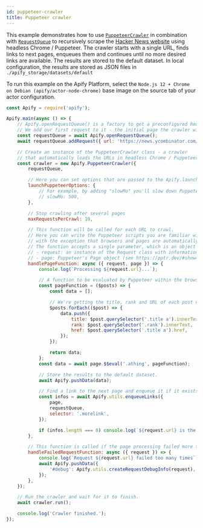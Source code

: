 ```yaml
---
id: puppeteer-crawler
title: Puppeteer crawler
---
```


 This example demonstrates how to use [`PuppeteerCrawler`](/docs/api/puppeteer-crawler)
 in combination with [`RequestQueue`](/docs/api/request-queue) to recursively scrape the
 [Hacker News website](https://news.ycombinator.com) using headless Chrome / Puppeteer.
 The crawler starts with a single URL, finds links to next pages,
 enqueues them and continues until no more desired links are available.
 The results are stored to the default dataset. In local configuration, the results are stored as JSON files in `./apify_storage/datasets/default`

 To run this example on the Apify Platform, select the `Node.js 12 + Chrome on Debian (apify/actor-node-chrome)` base image
 on the source tab of your actor configuration.

```javascript
const Apify = require('apify');

Apify.main(async () => {
    // Apify.openRequestQueue() is a factory to get a preconfigured RequestQueue instance.
    // We add our first request to it - the initial page the crawler will visit.
    const requestQueue = await Apify.openRequestQueue();
    await requestQueue.addRequest({ url: 'https://news.ycombinator.com/' });

    // Create an instance of the PuppeteerCrawler class - a crawler
    // that automatically loads the URLs in headless Chrome / Puppeteer.
    const crawler = new Apify.PuppeteerCrawler({
        requestQueue,

        // Here you can set options that are passed to the Apify.launchPuppeteer() function.
        launchPuppeteerOptions: {
            // For example, by adding "slowMo" you'll slow down Puppeteer operations to simplify debugging
            // slowMo: 500,
        },

        // Stop crawling after several pages
        maxRequestsPerCrawl: 10,

        // This function will be called for each URL to crawl.
        // Here you can write the Puppeteer scripts you are familiar with,
        // with the exception that browsers and pages are automatically managed by the Apify SDK.
        // The function accepts a single parameter, which is an object with the following fields:
        // - request: an instance of the Request class with information such as URL and HTTP method
        // - page: Puppeteer's Page object (see https://pptr.dev/#show=api-class-page)
        handlePageFunction: async ({ request, page }) => {
            console.log(`Processing ${request.url}...`);

            // A function to be evaluated by Puppeteer within the browser context.
            const pageFunction = ($posts) => {
                const data = [];

                // We're getting the title, rank and URL of each post on Hacker News.
                $posts.forEach(($post) => {
                    data.push({
                        title: $post.querySelector('.title a').innerText,
                        rank: $post.querySelector('.rank').innerText,
                        href: $post.querySelector('.title a').href,
                    });
                });

                return data;
            };
            const data = await page.$$eval('.athing', pageFunction);

            // Store the results to the default dataset.
            await Apify.pushData(data);

            // Find a link to the next page and enqueue it if it exists.
            const infos = await Apify.utils.enqueueLinks({
                page,
                requestQueue,
                selector: '.morelink',
            });

            if (infos.length === 0) console.log(`${request.url} is the last page!`);
        },

        // This function is called if the page processing failed more than maxRequestRetries+1 times.
        handleFailedRequestFunction: async ({ request }) => {
            console.log(`Request ${request.url} failed too many times`);
            await Apify.pushData({
                '#debug': Apify.utils.createRequestDebugInfo(request),
            });
        },
    });

    // Run the crawler and wait for it to finish.
    await crawler.run();

    console.log('Crawler finished.');
});
```
